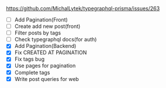 https://github.com/MichalLytek/typegraphql-prisma/issues/263
- [ ] Add Pagination(Front)
- [ ] Create add new post(front)
- [ ] Filter posts by tags
- [ ] Check typegraphql docs(for auth)
- [x] Add Pagination(Backend)
- [x] Fix CREATED AT PAGINATION
- [x] Fix tags bug
- [x] Use pages for pagination
- [x] Complete tags
- [x] Write post queries for web
